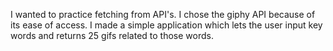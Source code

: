 I wanted to practice fetching from API's. I chose the giphy API because of its ease of access. I made a simple application which lets the user input
key words and returns 25 gifs related to those words.

